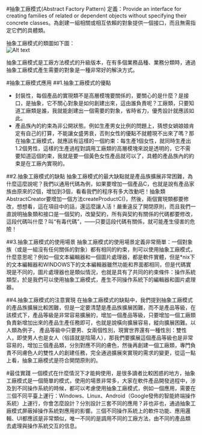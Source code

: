 #抽象工廠模式(Abstract Factory Pattern) 
定義：Provide an interface for creating families of related or dependent objects without specifying their concrete classes。為創建一組相關或相互依賴的對象提供一個接口，而且無需指定它們的具體類。  

抽象工廠模式的類圖如下圖：  
![Alt text](factorya.jpg "抽象工廠模式類圖")


抽象工廠模式是工廠方法模式的升級版本，在有多個業務品種、業務分類時，通過抽象工廠模式產生需要的對象是一種非常好的解決方式。    


#抽象工廠模式應用
##1.抽象工廠模式的優點
 * 封裝性，每個產品的實現類不是高層模塊要關係的，要關心的是什麼？是接口，是抽象，它不關心對象是如何創建出來，這由誰負責呢？工廠類，只要知道工廠類是誰，我就能創建出一個需要的對象，省時省力，優秀設計就應該如此。
 * 產品族內的約束為非公開狀態。例如生產男女比例的問題上，猜想女媧娘娘肯定有自己的打算，不能讓女盛男衰，否則女性的優點不就體現不出來了嗎？那在抽象工廠模式，就應該有這樣的一個約束：每生產1個女性，就同時生產出1.2個男性，這樣的生產過程對調用工廠類的高層模塊來說是透明的，它不需要知道這個約束，我就是要一個黃色女性產品就可以了，具體的產品族內的約束是在工廠內實現的。


##2.抽象工廠模式的缺點 
抽象工廠模式的最大缺點就是產品族擴展非常困難，為什麼這麼說呢？我們以通用代碼為例，如果要增加一個產品C，也就是說有產品家族由原來的2個，增加到3個，看看我們的程序有多大改動吧！抽象類AbstractCreator要增加一個方法createProductC()，然後，兩個實現類都要修改，想想看，這在項目中的話，還這麼讓人活！嚴重違反了開閉原則，而且我們一直說明抽象類和接口是一個契約，改變契約，所有與契約有關係的代碼都要修改，這段代碼叫什麼？叫“有毒代碼”，——只要這段代碼有關係，就可能產生侵害的危險！  


##3.抽象工廠模式的使用場景
抽象工廠模式的使用場景定義非常簡單：一個對象族（或是一組沒有任何關係的對象）都有相同的約束，則可以使用抽象工廠模式，什麼意思呢？例如一個文本編輯器和一個圖片處理器，都是軟件實體，但是*nix下的文本編輯器和WINDOWS下的文本編輯器雖然功能和界面都相同，但是代碼實現是不同的，圖片處理器也是類似情況，也就是具有了共同的約束條件：操作系統類型，於是我們可以使用抽象工廠模式，產生不同操作系統下的編輯器和圖片處理器。  


##4.抽象工廠模式的注意實現
在抽象工廠模式的缺點中，我們提到抽象工廠模式的產品族擴展比較困難，但是一定要清楚是產品族擴展困難，而不是產品等級，在該模式下，產品等級是非常容易擴展的，增加一個產品等級，只要增加一個工廠類負責新增加出來的產品生產任務即可，也就是說橫向擴展容易，縱向擴展困難。以人類為例子， 產品等級中只要男、女兩個性別，現實世界還有一種性別：雙性人，即使男人也是女人（俗語就是陰陽人），那我們要擴展這個產品等級也是非常容易的，增加三個產品類，分別對應不同的膚色，然後再創建一個工廠類，專門負責不同膚色人的雙性人的創建任務，完全通過擴展來實現的需求的變更，從這一點上看，抽象工廠模式是符合開閉原則的。  


#最佳實踐
一個模式在什麼情況下才能夠使用，是很多讀者比較困惑的地方，抽象工廠模式是一個簡單的模式，使用的場景非常多，大家在軟件產品開發過程中，涉及到不同操作系統的時候，都可以考慮使用抽象工廠模式，例如一個應用，需要在三個不同平臺上運行：Windows、Linux、Android（Google發佈的智能終端操作系統）上運行，你會怎麼設計？分別設計三套不同的應用？非也非也，通過抽象工廠模式屏蔽掉操作系統對應用的影響。三個不同操作系統上的軟件功能、應用邏輯、UI都應該是非常類似，唯一不同的是調用不同的工廠方法，由不同的產品類去處理與操作系統交互的信息。  
